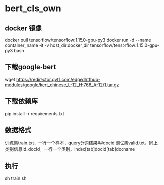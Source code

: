 # bert_cls_own
## docker 镜像
docker pull tensorflow/tensorflow:1.15.0-gpu-py3
docker run -d --name container_name -it -v host_dir:docker_dir tensorflow/tensorflow:1.15.0-gpu-py3 bash
## 下载google-bert
wget https://redirector.gvt1.com/edgedl/tfhub-modules/google/bert_chinese_L-12_H-768_A-12/1.tar.gz
## 下载依赖库
pip install -r requirements.txt
## 数据格式
训练集train.txt，一行一个样本，query分词结果##docid
测试集valid.txt，同上
类别信息id_docId，一行一个类别，index[tab]docid[tab]docname
## 执行
sh train.sh